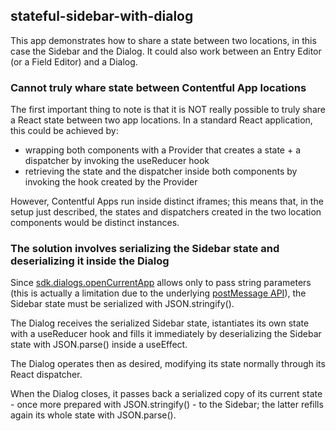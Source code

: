 ## stateful-sidebar-with-dialog

This app demonstrates how to share a state between two locations, in this case the Sidebar and the Dialog. It could also work between an Entry Editor (or a Field Editor) and a Dialog.

### Cannot truly whare state between Contentful App locations

The first important thing to note is that it is NOT really possible to truly share a React state between two app locations. In a standard React application, this could be achieved by:
- wrapping both components with a Provider that creates a state + a dispatcher by invoking the useReducer hook
- retrieving the state and the dispatcher inside both components by invoking the hook created by the Provider

However, Contentful Apps run inside distinct iframes; this means that, in the setup just described, the states and dispatchers created in the two location components would be distinct instances.

### The solution involves serializing the Sidebar state and deserializing it inside the Dialog

Since [sdk.dialogs.openCurrentApp](https://www.contentful.com/developers/docs/extensibility/app-framework/sdk/#open-the-current-app-in-a-dialog) allows only to pass string parameters (this is actually a limitation due to the underlying [postMessage API](https://developer.mozilla.org/en-US/docs/Web/API/Window/postMessage)), the Sidebar state must be serialized with JSON.stringify().

The Dialog receives the serialized Sidebar state, istantiates its own state with a useReducer hook and fills it immediately by deserializing the Sidebar state with JSON.parse() inside a useEffect.

The Dialog operates then as desired, modifying its state normally through its React dispatcher.

When the Dialog closes, it passes back a serialized copy of its current state - once more prepared with JSON.stringify() - to the Sidebar; the latter refills again its whole state with JSON.parse().
